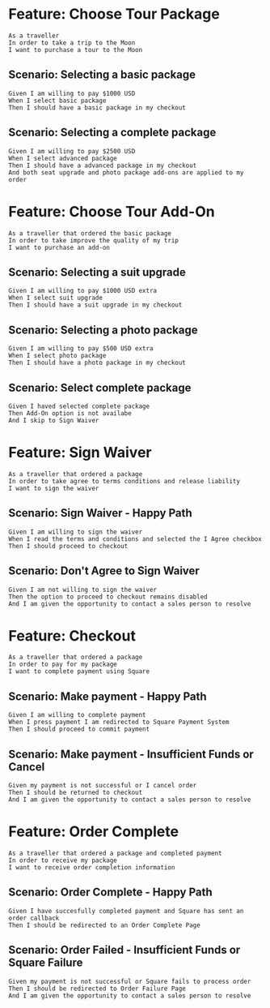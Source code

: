 # Feature: Choose Tour Package
    As a traveller
    In order to take a trip to the Moon
    I want to purchase a tour to the Moon

## Scenario: Selecting a basic package 
    Given I am willing to pay $1000 USD
    When I select basic package 
    Then I should have a basic package in my checkout

## Scenario: Selecting a complete package 
    Given I am willing to pay $2500 USD
    When I select advanced package  
    Then I should have a advanced package in my checkout
    And both seat upgrade and photo package add-ons are applied to my order

# Feature: Choose Tour Add-On
    As a traveller that ordered the basic package
    In order to take improve the quality of my trip
    I want to purchase an add-on

## Scenario: Selecting a suit upgrade
    Given I am willing to pay $1000 USD extra
    When I select suit upgrade
    Then I should have a suit upgrade in my checkout

## Scenario: Selecting a photo package 
    Given I am willing to pay $500 USD extra
    When I select photo package
    Then I should have a photo package in my checkout

## Scenario: Select complete package 
    Given I haved selected complete package
    Then Add-On option is not availabe
    And I skip to Sign Waiver

# Feature: Sign Waiver
    As a traveller that ordered a package
    In order to take agree to terms conditions and release liability 
    I want to sign the waiver

## Scenario: Sign Waiver - Happy Path
    Given I am willing to sign the waiver
    When I read the terms and conditions and selected the I Agree checkbox
    Then I should proceed to checkout
## Scenario: Don't Agree to Sign Waiver
    Given I am not willing to sign the waiver
    Then the option to proceed to checkout remains disabled
    And I am given the opportunity to contact a sales person to resolve

# Feature: Checkout
    As a traveller that ordered a package
    In order to pay for my package
    I want to complete payment using Square

## Scenario: Make payment - Happy Path
    Given I am willing to complete payment
    When I press payment I am redirected to Square Payment System
    Then I should proceed to commit payment

## Scenario: Make payment - Insufficient Funds or Cancel
    Given my payment is not successful or I cancel order
    Then I should be returned to checkout
    And I am given the opportunity to contact a sales person to resolve
    
# Feature: Order Complete
    As a traveller that ordered a package and completed payment
    In order to receive my package
    I want to receive order completion information

## Scenario: Order Complete - Happy Path
    Given I have succesfully completed payment and Square has sent an order callback
    Then I should be redirected to an Order Complete Page

## Scenario: Order Failed - Insufficient Funds or Square Failure
    Given my payment is not successful or Square fails to process order
    Then I should be redirected to Order Failure Page
    And I am given the opportunity to contact a sales person to resolve